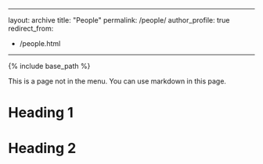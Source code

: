 
---
layout: archive
title: "People"
permalink: /people/
author_profile: true
redirect_from:
  - /people.html
---

{% include base_path %}

This is a page not in the menu. You can use markdown in this page.

Heading 1
======

Heading 2
======
